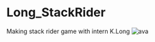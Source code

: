 # Long_StackRider
Making stack rider game with intern K.Long
![ava](https://user-images.githubusercontent.com/97076573/163543316-12c60c39-ab8e-4303-8e4c-8be2519308e6.jpg)
